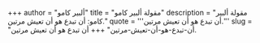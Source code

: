 +++
author = "ألبير كامو"
title = "مقولة ألبير كامو"
description = "مقولة ألبير كامو: أن تبدع هو أن تعيش مرتين."
quote = '''أن تبدع هو أن تعيش مرتين.'''
slug = "أن-تبدع-هو-أن-تعيش-مرتين"
+++
أن تبدع هو أن تعيش مرتين.
